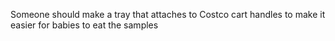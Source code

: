 Someone should make a tray that attaches to Costco cart handles to make it easier for babies to eat the samples

